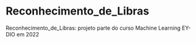 # Reconhecimento_de_Libras
Reconhecimento_de_Libras: projeto parte do curso Machine Learning EY-DIO em 2022
